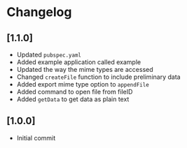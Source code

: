 # Changelog

## [1.1.0]

- Updated `pubspec.yaml`
- Added example application called example
- Updated the way the mime types are accessed
- Changed `createFile` function to include preliminary data
- Added export mime type option to `appendFile`
- Added command to open file from fileID
- Added `getData` to get data as plain text

## [1.0.0]

- Initial commit
